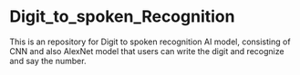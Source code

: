 # Digit_to_spoken_Recognition
This is an repository for Digit to spoken recognition AI model, consisting of CNN and also AlexNet model that users can write the digit and recognize and say the number.
